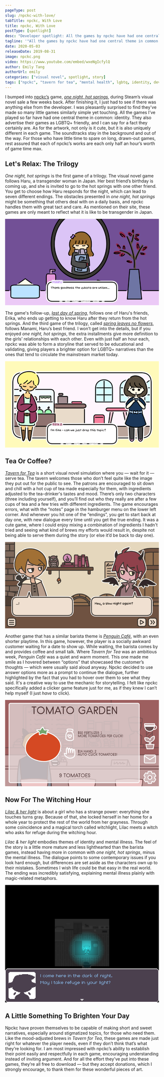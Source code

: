```yaml
---
pageType: post
slug: /npckc-with-love/
tabTitle: npckc, With Love
title: npckc, With Love
postType: [spotlight]
desc: "Developer spotlight: All the games by npckc have had one central theme in common: identity. They also advertise their games as LGBTQ+ friendly, and I can say for a fact they certainly are. As for the artwork, not only is it cute, but it is also uniquely different in each game."
tagline: '"All the games by npckc have had one central theme in common: identity. They also advertise their games as LGBTQ+ friendly, and I can say for a fact they certainly are. As for the artwork, not only is it cute, but it is also uniquely different in each game."'
date: 2020-05-03
releaseDate: 2019-08-31
image: npckc.png
video: https://www.youtube.com/embed/wxeNgIcfylQ
author: Emily Tang
authorUrl: emily
categories: ["visual novel", spotlight, story]
tags: ["npckc", "tavern for tea", "mental health", lgbtq, identity, developer]
---
```


I bumped into [npckc’s](https://npckc.site/) game, _[one night, hot springs](https://npckc.itch.io/one-night-hot-springs)_, during Steam’s visual novel sale a few weeks back. After finishing it, I just had to see if there was anything else from the developer. I was pleasantly surprised to find they've made so many little games similarly simple yet touching. All the games I’ve played so far have had one central theme in common: identity. They also advertise their games as LGBTQ+ friendly, and I can say for a fact they certainly are. As for the artwork, not only is it cute, but it is also uniquely different in each game. The soundtracks stay in the background and out of the way. For those who have little time to spare on long, drawn-out games, rest assured that each of npckc’s works are each only half an hour’s worth of game time max.

## Let's Relax: The Trilogy

_One night, hot springs_ is the first game of a trilogy. The visual novel game follows Haru, a transgender woman in Japan. Her best friend’s birthday is coming up, and she is invited to go to the hot springs with one other friend. You get to choose how Haru responds for the night, which can lead to seven different endings. The obstacles presented in _one night, hot springs_ might be something that others deal with on a daily basis, and npckc handles them with great tact and care. As mentioned on their site, these games are only meant to reflect what it is like to be transgender in Japan.

![Haru looking in the mirror][image0]

The game's follow-up, _[last day of spring](https://npckc.itch.io/last-day-of-spring)_, follows one of Haru's friends, Erika, who ends up getting to know Haru after they return from the hot springs. And the third game of the trilogy, called _[spring leaves no flowers](https://npckc.itch.io/spring-leaves-no-flowers)_, follows Manami, Haru’s best friend. I won’t get into the details, but if you enjoyed _one night, hot springs_, the extra installments give more definition to the girls’ relationships with each other. Even with just half an hour each, npckc was able to form a storyline that served to be educational and validating, giving players a brighter option for LGBTQ+ narratives than the ones that tend to circulate the mainstream market today.

![Erika saying to Haru that she is fine][image1]

## Tea Or Coffee?

_[Tavern for Tea](https://npckc.itch.io/a-tavern-for-tea)_ is a short visual novel simulation where you — wait for it — serve tea. The tavern welcomes those who don’t feel quite like the image they put out for the public to see. The patrons are encouraged to sit down and chill with a hot cup of tea made especially for them, with ingredients adjusted to the tea-drinker's tastes and mood. There’s only two characters (three including yourself), and you’ll find out who they really are after a few cups of tea and a few tries with different ingredients. The game encourages errors, what with the “notes” page in the hamburger menu on the lower left corner. And whenever you hit one of the “endings”, you get to start back at day one, with new dialogue every time until you get the true ending. It was a cute game, where I could enjoy mixing a combination of ingredients I hadn't tried and seeing what kind of brews my efforts would result in, despite not being able to serve them during the story (or else it’d be back to day one).

![Customers in the tavern chatting][image2]

Another game that has a similar barista theme is _[Penguin Café](https://npckc.itch.io/penguin-cafe)_, with an even shorter playtime. In this game, however, the player is a socially awkward customer waiting for a date to show up. While waiting, the barista comes by and provides coffee and small talk. Where _Tavern for Tea_ was an ambitious week, _Penguin Café_ was a quiet and warm moment. This one made me smile as I hovered between “options” that showcased the customer’s thoughts — which were usually said aloud anyway. Npckc decided to use answer options more as a prompt to continue the dialogue, further highlighted by the fact that you had to hover over them to see what they said. It's a creative way to use the mechanic for storytelling. I felt like npckc specifically added a clicker game feature just for me, as if they knew I can’t help myself (I just _have_ to click).

![Tomato garden][image3]

## Now For The Witching Hour

_[Lilac & her light](https://npckc.itch.io/lilac-and-her-light)_ is about a girl who has a strange power: everything she touches turns gray. Because of that, she locked herself in her home for a whole year to protect the rest of the world from her grayness. Through some coincidence and a magical torch called witchlight, Lilac meets a witch who asks for refuge during the witching hour.

*L*i*lac & her light* embodies themes of identity and mental illness. The feel of the story is a little more mature and less lighthearted than the barista games, instead having more in common with _one night, hot springs_, minus the mental illness. The dialogue points to some contemporary issues if you look hard enough, but differences are set aside as the characters own up to their mistakes. Sometimes I wish life could be that easy in the real world. The ending was incredibly satisfying, explaining mental illness plainly with magic-related metaphors.

![Witch visits Lilac in her gray home][image4]

## A Little Something To Brighten Your Day

Npckc have proven themselves to be capable of making short and sweet narratives, especially around stigmatized topics, for those who need them. Like the mood-adjusted brews in _Tavern for Tea_, these games are made just right for whatever the player needs, even if they don’t think that’s what they’re looking for. I am most impressed with npckc’s ability to establish their point easily and respectfully in each game, encouraging understanding instead of inviting argument. And for all the effort they’ve put into these games, they’re all free to download — but they accept donations, which I strongly encourage, to thank them for these wonderful pieces of art.

[image0]: ../../../images/post/npckc/npckc0.png
[image1]: ../../../images/post/npckc/npckc1.png
[image2]: ../../../images/post/npckc/npckc2.png
[image3]: ../../../images/post/npckc/npckc3.png
[image4]: ../../../images/post/npckc/npckc4.png
